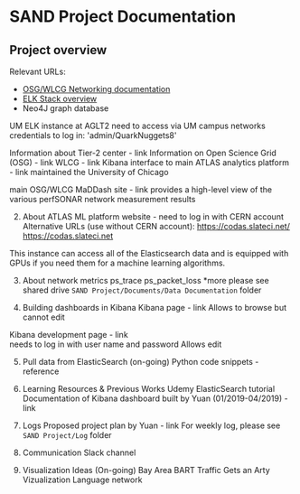 # SAND Project Documentation
## Project overview

Relevant URLs:
- [OSG/WLCG Networking documentation](https://logz.io/learn/complete-guide-elk-stack/)
- [ELK Stack overview]()
- Neo4J graph database

UM ELK instance at AGLT2 
need to access via UM campus networks
credentials to log in: 'admin/QuarkNuggets8'

Information about Tier-2 center - link 
Information on Open Science Grid (OSG) - link
WLCG - link
Kibana interface to main ATLAS analytics platform - link
maintained the University of Chicago

main OSG/WLCG MaDDash site - link
provides a high-level view of the various perfSONAR network measurement results

2. About ATLAS ML platform
website - need to log in with CERN account
Alternative URLs (use without CERN account):
https://codas.slateci.net/
https://codas.slateci.net

This instance can access all of the Elasticsearch data and is equipped with GPUs if you need them for a machine learning algorithms.

3. About network metrics
ps_trace 
ps_packet_loss 
*more please see shared drive `SAND Project/Documents/Data Documentation` folder

4. Building dashboards in Kibana
Kibana page - link 
Allows to browse but cannot edit

Kibana development page - link    
needs to log in with user name and password
Allows edit

5. Pull data from ElasticSearch (on-going)
Python code snippets - reference

6. Learning Resources & Previous Works
Udemy ElasticSearch tutorial
Documentation of Kibana dashboard built by Yuan (01/2019-04/2019) - link

7. Logs
Proposed project plan by Yuan - link
For weekly log, please see `SAND Project/Log` folder

8. Communication
Slack channel

9. Visualization Ideas (On-going)
Bay Area BART Traffic Gets an Arty Vizualization
Language network




